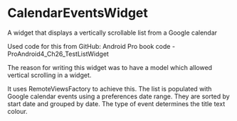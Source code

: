 CalendarEventsWidget
====================

A widget that displays a vertically scrollable list from a Google calendar

Used code for this from GitHub:
Android Pro book code - ProAndroid4_Ch26_TestListWidget

The reason for writing this widget was to have a model which allowed
vertical scrolling in a widget.

It uses RemoteViewsFactory to achieve this.
The list is populated with Google calendar events using a preferences date range.
They are sorted by start date and grouped by date. The type of event determines
the title text colour.


